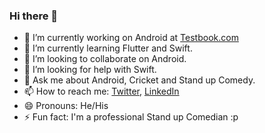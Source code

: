 ### Hi there 👋

- 🔭 I’m currently working on Android at [Testbook.com](https://testbook.com/)
- 🌱 I’m currently learning Flutter and Swift.
- 👯 I’m looking to collaborate on Android.
- 🤔 I’m looking for help with Swift.
- 💬 Ask me about Android, Cricket and Stand up Comedy.
- 📫 How to reach me: [Twitter](https://twitter.com/OnlyMaheswari), [LinkedIn](https://www.linkedin.com/in/piyush-maheswari-835424138/) 
- 😄 Pronouns: He/His
- ⚡ Fun fact: I'm a professional Stand up Comedian :p
